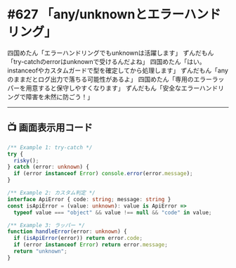 # #627 「any/unknownとエラーハンドリング」

四国めたん「エラーハンドリングでもunknownは活躍します」
ずんだもん「try-catchのerrorはunknownで受けるんだよね」
四国めたん「はい。instanceofやカスタムガードで型を確定してから処理します」
ずんだもん「anyのままだとログ出力で落ちる可能性があるよ」
四国めたん「専用のエラーラッパーを用意すると保守しやすくなります」
ずんだもん「安全なエラーハンドリングで障害を未然に防ごう！」

---

## 📺 画面表示用コード

```typescript
/** Example 1: try-catch */
try {
  risky();
} catch (error: unknown) {
  if (error instanceof Error) console.error(error.message);
}

/** Example 2: カスタム判定 */
interface ApiError { code: string; message: string }
const isApiError = (value: unknown): value is ApiError =>
  typeof value === "object" && value !== null && "code" in value;

/** Example 3: ラッパー */
function handleError(error: unknown) {
  if (isApiError(error)) return error.code;
  if (error instanceof Error) return error.message;
  return "unknown";
}
```

